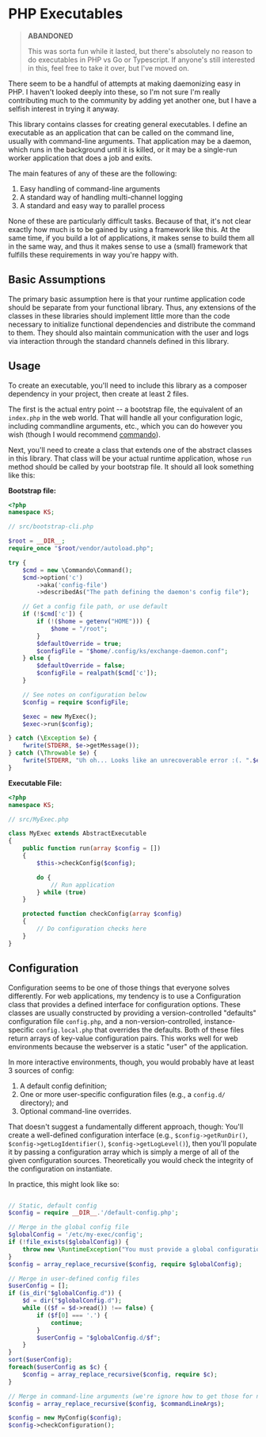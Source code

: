 PHP Executables
==================================================================================

>
> **ABANDONED**
>
> This was sorta fun while it lasted, but there's absolutely no reason to do executables in PHP vs Go or Typescript. If anyone's still interested in this, feel free to take it over, but I've moved on.
>

There seem to be a handful of attempts at making daemonizing easy in PHP. I haven't looked deeply into these, so I'm not sure I'm really contributing much to the community by adding yet another one, but I have a selfish interest in trying it anyway.

This library contains classes for creating general executables. I define an executable as an application that can be called on the command line, usually with command-line arguments. That application may be a daemon, which runs in the background until it is killed, or it may be a single-run worker application that does a job and exits.

The main features of any of these are the following:

1. Easy handling of command-line arguments
2. A standard way of handling multi-channel logging
3. A standard and easy way to parallel process

None of these are particularly difficult tasks. Because of that, it's not clear exactly how much is to be gained by using a framework like this. At the same time, if you build a lot of applications, it makes sense to build them all in the same way, and thus it makes sense to use a (small) framework that fulfills these requirements in way you're happy with.


## Basic Assumptions

The primary basic assumption here is that your runtime application code should be separate from your functional library. Thus, any extensions of the classes in these libraries should implement little more than the code necessary to initialize functional dependencies and distribute the command to them. They should also maintain communication with the user and logs via interaction through the standard channels defined in this library.


## Usage

To create an executable, you'll need to include this library as a composer dependency in your project, then create at least 2 files.

The first is the actual entry point -- a bootstrap file, the equivalent of an `index.php` in the web world. That will handle all your configuration logic, including commandline arguments, etc., which you can do however you wish (though I would recommend [commando](https://github.com/nategood/commando)).

Next, you'll need to create a class that extends one of the abstract classes in this library. That class will be your actual runtime application, whose `run` method should be called by your bootstrap file. It should all look something like this:

**Bootstrap file:**

```php
<?php
namespace KS;

// src/bootstrap-cli.php

$root = __DIR__;
require_once "$root/vendor/autoload.php";

try {
    $cmd = new \Commando\Command();
    $cmd->option('c')
        ->aka('config-file')
        ->describedAs("The path defining the daemon's config file");

    // Get a config file path, or use default
    if (!$cmd['c']) {
        if (!($home = getenv("HOME"))) {
            $home = "/root";
        }
        $defaultOverride = true;
        $configFile = "$home/.config/ks/exchange-daemon.conf";
    } else {
        $defaultOverride = false;
        $configFile = realpath($cmd['c']);
    }

    // See notes on configuration below
    $config = require $configFile;

    $exec = new MyExec();
    $exec->run($config);

} catch (\Exception $e) {
    fwrite(STDERR, $e->getMessage());
} catch (\Throwable $e) {
    fwrite(STDERR, "Uh oh... Looks like an unrecoverable error :(. ".$e->getMessage()."\n\n");
}

```


**Executable File:**

```php
<?php
namespace KS;

// src/MyExec.php

class MyExec extends AbstractExecutable
{
    public function run(array $config = [])
    {
        $this->checkConfig($config);

        do {
            // Run application
        } while (true)
    }

    protected function checkConfig(array $config)
    {
        // Do configuration checks here
    }
}

```


## Configuration

Configuration seems to be one of those things that everyone solves differently. For web applications, my tendency is to use a Configuration class that provides a defined interface for configuration options. These classes are usually constructed by providing a version-controlled "defaults" configuration file `config.php`, and a non-version-controlled, instance-specific `config.local.php` that overrides the defaults. Both of these files return arrays of key-value configuration pairs. This works well for web environments because the webserver is a static "user" of the application.

In more interactive environments, though, you would probably have at least 3 sources of config:

1. A default config definition;
2. One or more user-specific configuration files (e.g., a `config.d/` directory); and
3. Optional command-line overrides.

That doesn't suggest a fundamentally different approach, though: You'll create a well-defined configuration interface (e.g., `$config->getRunDir()`, `$config->getLogIdentifier()`, `$config->getLogLevel()`), then you'll populate it by passing a configuration array which is simply a merge of all of the given configuration sources. Theoretically you would check the integrity of the configuration on instantiate.

In practice, this might look like so:

```php

// Static, default config
$config = require __DIR__.'/default-config.php';

// Merge in the global config file
$globalConfig = '/etc/my-exec/config';
if (!file_exists($globalConfig)) {
    throw new \RuntimeException("You must provide a global configuration file at `$globalConfig`");
}
$config = array_replace_recursive($config, require $globalConfig);

// Merge in user-defined config files
$userConfig = [];
if (is_dir("$globalConfig.d")) {
    $d = dir("$globalConfig.d");
    while (($f = $d->read()) !== false) {
        if ($f[0] === '.') {
            continue;
        }
        $userConfig = "$globalConfig.d/$f";
    }
}
sort($userConfig);
foreach($userConfig as $c) {
    $config = array_replace_recursive($config, require $c);
}

// Merge in command-line arguments (we're ignore how to get those for now)
$config = array_replace_recursive($config, $commandLineArgs);

$config = new MyConfig($config);
$config->checkConfiguration();

```

